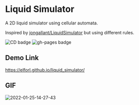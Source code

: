 # Liquid Simulator

A 2D liquid simulator using cellular automata.

Inspired by [jongallant/LiquidSimulator](https://github.com/jongallant/LiquidSimulator) but using different rules.

![CD badge](https://github.com/ElforL/liquid_simulator/actions/workflows/cd.yaml/badge.svg) ![gh-pages badge](https://github.com/ElforL/liquid_simulator/actions/workflows/pages/pages-build-deployment/badge.svg)

## Demo Link
https://elforl.github.io/liquid_simulator/

## GIF
![2022-01-25-14-27-43](https://user-images.githubusercontent.com/57017872/150970249-573329fa-427c-439e-ad81-0c4f18874ca1.gif)

